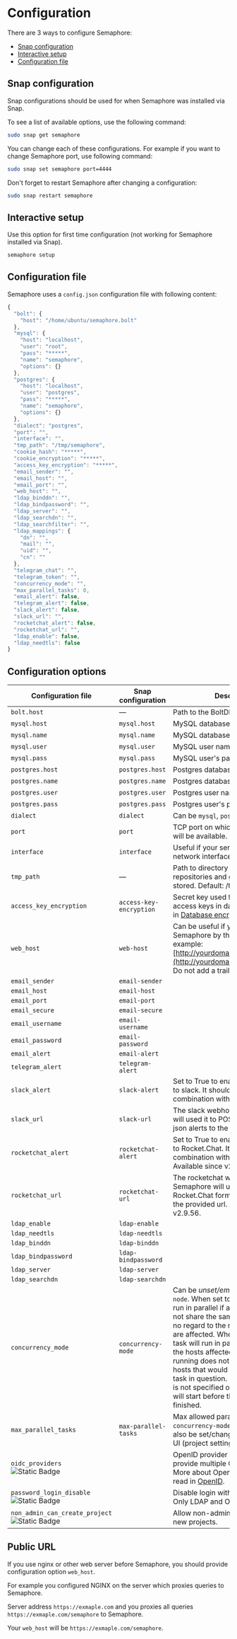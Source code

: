 # Configuration

There are 3 ways to configure Semaphore:

* [Snap configuration](https://snapcraft.io/docs/configuration-in-snaps)
* [Interactive setup](./configuration.md#snap-configuration)
* [Configuration file](./configuration.md#configuration-file)

## Snap configuration

Snap configurations should be used for when Semaphore was installed via Snap.

To see a list of available options, use the following command:

```bash
sudo snap get semaphore
```

You can change each of these configurations. For example if you want to change Semaphore port, use following command:

```bash
sudo snap set semaphore port=4444
```

Don't forget to restart Semaphore after changing a configuration:

```bash
sudo snap restart semaphore
```

## Interactive setup

Use this option for first time configuration (not working for Semaphore installed via Snap).

```bash
semaphore setup
```

## Configuration file

Semaphore uses a `config.json` configuration file with following content:

```javascript
{
  "bolt": {
    "host": "/home/ubuntu/semaphore.bolt"
  },
  "mysql": {
    "host": "localhost",
    "user": "root",
    "pass": "*****",
    "name": "semaphore",
    "options": {}
  },
  "postgres": {
    "host": "localhost",
    "user": "postgres",
    "pass": "*****",
    "name": "semaphore",
    "options": {}
  },
  "dialect": "postgres",
  "port": "",
  "interface": "",
  "tmp_path": "/tmp/semaphore",
  "cookie_hash": "*****",
  "cookie_encryption": "*****",
  "access_key_encryption": "*****",
  "email_sender": "",
  "email_host": "",
  "email_port": "",
  "web_host": "",
  "ldap_binddn": "",
  "ldap_bindpassword": "",
  "ldap_server": "",
  "ldap_searchdn": "",
  "ldap_searchfilter": "",
  "ldap_mappings": {
    "dn": "",
    "mail": "",
    "uid": "",
    "cn": ""
  },
  "telegram_chat": "",
  "telegram_token": "",
  "concurrency_mode": "",
  "max_parallel_tasks": 0,
  "email_alert": false,
  "telegram_alert": false,
  "slack_alert": false,
  "slack_url": "",
  "rocketchat_alert": false,
  "rocketchat_url": "",
  "ldap_enable": false,
  "ldap_needtls": false
}
```

## Configuration options

| Configuration file      | Snap configuration      | Description                                                                                                                                 |
| ----------------------- | ----------------------- | ------------------------------------------------------------------------------------------------------------------------------------------- |
| `bolt.host`             | —                       | Path to the BoltDB database file                                                                                                            |
| `mysql.host`            | `mysql.host`            | MySQL database host                                                                                                                         |
| `mysql.name`            | `mysql.name`            | MySQL database (schema) name                                                                                                                |
| `mysql.user`            | `mysql.user`            | MySQL user name                                                                                                                             |
| `mysql.pass`            | `mysql.pass`            | MySQL user's password                                                                                                                       |
| `postgres.host`         | `postgres.host`         | Postgres database host                                                                                                                      |
| `postgres.name`         | `postgres.name`         | Postgres database (schema) name                                                                                                             |
| `postgres.user`         | `postgres.user`         | Postgres user name                                                                                                                          |
| `postgres.pass`         | `postgres.pass`         | Postgres user's password                                                                                                                    |
| `dialect`               | `dialect`               | Can be `mysql`, `postgres `or `bolt`                                                                                                        |
| `port`                  | `port`                  | TCP port on which the web interface will be available. Default: 3000 |
| `interface`             | `interface`             | Useful if your server has multiple network interfaces                                                                                       |
| `tmp_path`              | —                       | Path to directory where cloned repositories and generated files are stored. Default: /tmp/semaphore |
| `access_key_encryption` | `access-key-encryption` | Secret key used for encrypting access keys in database. Read more in [Database encryption reference](https://docs.semaphoreui.com/administration-guide/security#database-encryption). |
| `web_host`              | `web-host`              | Can be useful if you want to use Semaphore by the subpath, for example: [http://yourdomain.com/semaphore](http://yourdomain.com/semaphore). Do not add a trailing `/`. |
| `email_sender`          | `email-sender`          |                                                                                                                                             |
| `email_host`            | `email-host`            |                                                                                                                                             |
| `email_port`            | `email-port`            |                                                                                                                                             |
| `email_secure`          | `email-secure`          |                                                                                                                                             |
| `email_username`        | `email-username`        |                                                                                                                                             |
| `email_password`        | `email-password`        |                                                                                                                                             |
| `email_alert`           | `email-alert`           |                                                                                                                                             |
| `telegram_alert`        | `telegram-alert`        |                                                                                                                                             |
| `slack_alert`           | `slack-alert`           | Set to True to enable pushing alerts to slack. It should be used in combination with `slack_url`                          |
| `slack_url`             | `slack-url`             | The slack webhook url. Semaphore will used it to POST Slack formatted json alerts to the provided url.                                     |
| `rocketchat_alert`           | `rocketchat-alert`           | Set to True to enable pushing alerts to Rocket.Chat. It should be used in combination with `rocketchat_url`. Available since v2.9.56.  |
| `rocketchat_url`             | `rocketchat-url`             | The rocketchat webhook url. Semaphore will used it to POST Rocket.Chat formatted json alerts to the provided url. Available since v2.9.56. |
| `ldap_enable`           | `ldap-enable`           |                                                                                                                                             |
| `ldap_needtls`          | `ldap-needtls`          |                                                                                                                                             |
| `ldap_binddn`           | `ldap-binddn`           |                                                                                                                                             |
| `ldap_bindpassword`     | `ldap-bindpassword`     |                                                                                                                                             |
| `ldap_server`           | `ldap-server`           |                                                                                                                                             |
| `ldap_searchdn`         | `ldap-searchdn`         |                                                                                                                                             |
| `concurrency_mode`      | `concurrency-mode`      | Can be *unset/empty* or `project` or `node`. When set to `project`, tasks will run in parallel if and only if they do not share the same project id, with no regard to the nodes/hosts that are affected. When set to `node`, a task will run in parallel if and only if the hosts affected by tasks already running does not intersect with the hosts that would be affected by the task in question. If `concurrency_mode` is not specified or left empty, no task will start before the previous one has finished.                                                                         |
| `max_parallel_tasks`    | `max-parallel-tasks`    | Max allowed parallel tasks if `concurrency-mode` is enabled. Can also be set/changed within the Web UI (project settings).                                                                                                                                                               |
| `oidc_providers` ![Static Badge](https://img.shields.io/badge/new-red)    | | OpenID provider settings. You can provide multiple OpenID providers. More about OpenID configuration read in [OpenID](openid.md). |
| `password_login_disable` ![Static Badge](https://img.shields.io/badge/new-red)    | | Disable login with using password. Only LDAP and OpenID. |
| `non_admin_can_create_project` ![Static Badge](https://img.shields.io/badge/new-red)    | | Allow non-admin users to create new projects. |

## Public URL

If you use nginx or other web server before Semaphore, you should provide configuration option `web_host`.

For example you configured NGINX on the server which proxies queries to Semaphore.

Server address `https://exmaple.com` and you proxies all queries `https://exmaple.com/semaphore` to Semaphore.

Your `web_host` will be `https://exmaple.com/semaphore`.
